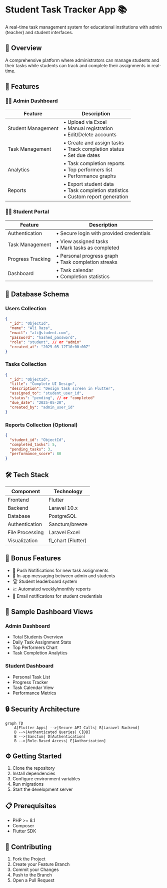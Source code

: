 # Student Task Tracker App 📚

A real-time task management system for educational institutions with admin (teacher) and student interfaces.

## 🎯 Overview

A comprehensive platform where administrators can manage students and their tasks while students can track and complete their assignments in real-time.

## 🚀 Features

### 👨‍🏫 Admin Dashboard

| Feature            | Description                                                                         |
| ------------------ | ----------------------------------------------------------------------------------- |
| Student Management | • Upload via Excel<br>• Manual registration<br>• Edit/Delete accounts               |
| Task Management    | • Create and assign tasks<br>• Track completion status<br>• Set due dates           |
| Analytics          | • Task completion reports<br>• Top performers list<br>• Performance graphs          |
| Reports            | • Export student data<br>• Task completion statistics<br>• Custom report generation |

### 👨‍🎓 Student Portal

| Feature           | Description                                            |
| ----------------- | ------------------------------------------------------ |
| Authentication    | • Secure login with provided credentials               |
| Task Management   | • View assigned tasks<br>• Mark tasks as completed     |
| Progress Tracking | • Personal progress graph<br>• Task completion streaks |
| Dashboard         | • Task calendar<br>• Completion statistics             |

## 💾 Database Schema

### Users Collection

```json
{
  "_id": "ObjectId",
  "name": "Ali Raza",
  "email": "ali@student.com",
  "password": "hashed_password",
  "role": "student", // or "admin"
  "created_at": "2025-05-12T10:00:00Z"
}
```

### Tasks Collection

```json
{
  "_id": "ObjectId",
  "title": "Complete UI Design",
  "description": "Design task screen in Flutter",
  "assigned_to": "student_user_id",
  "status": "pending", // or "completed"
  "due_date": "2025-05-20",
  "created_by": "admin_user_id"
}
```

### Reports Collection (Optional)

```json
{
  "student_id": "ObjectId",
  "completed_tasks": 5,
  "pending_tasks": 3,
  "performance_score": 80
}
```

## 🛠 Tech Stack

| Component       | Technology         |
| --------------- | ------------------ |
| Frontend        | Flutter            |
| Backend         | Laravel 10.x       |
| Database        | PostgreSQL         |
| Authentication  | Sanctum/breeze     |
| File Processing | Laravel Excel      |
| Visualization   | fl_chart (Flutter) |

## 🎁 Bonus Features

- 🔔 Push Notifications for new task assignments
- 💬 In-app messaging between admin and students
- 🏆 Student leaderboard system
- 📈 Automated weekly/monthly reports
- 📧 Email notifications for student credentials

## 📱 Sample Dashboard Views

### Admin Dashboard

- Total Students Overview
- Daily Task Assignment Stats
- Top Performers Chart
- Task Completion Analytics

### Student Dashboard

- Personal Task List
- Progress Tracker
- Task Calendar View
- Performance Metrics

## 🔒 Security Architecture

```mermaid
graph TD
    A[Flutter Apps] -->|Secure API Calls| B[Laravel Backend]
    B -->|Authenticated Queries| C[DB]
    B -->|Sanctum| D[Authentication]
    B -->|Role-Based Access| E[Authorization]
```

## ⚙️ Getting Started

1. Clone the repository
2. Install dependencies
3. Configure environment variables
4. Run migrations
5. Start the development server

## 📋 Prerequisites

- PHP >= 8.1
- Composer
- Flutter SDK

## 🤝 Contributing

1. Fork the Project
2. Create your Feature Branch
3. Commit your Changes
4. Push to the Branch
5. Open a Pull Request
